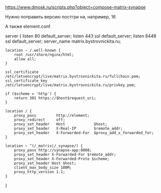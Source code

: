 https://www.dmosk.ru/scripts.php?object=compose-matrix-synapse

Нужно поправить версию постгри на, например, 16

А также 
element.conf

server {
    listen       80 default_server;
    listen       443 ssl default_server;
    listen       8448 ssl default_server;
    server_name  matrix.bystrovnickita.ru;

    location ~ /.well-known {
        root /usr/share/nginx/html;
        allow all;
    }

    ssl_certificate     /etc/letsencrypt/live/matrix.bystrovnickita.ru/fullchain.pem;
    ssl_certificate_key /etc/letsencrypt/live/matrix.bystrovnickita.ru/privkey.pem;

    if ($scheme = 'http') {
        return 301 https://$host$request_uri;
    }

    location / {
        proxy_pass         http://element;
        proxy_redirect     off;
        proxy_set_header   Host             $host;
        proxy_set_header   X-Real-IP        $remote_addr;
        proxy_set_header   X-Forwarded-For  $proxy_add_x_forwarded_for;
    }

    location ~ ^(/_matrix|/_synapse/) {
        proxy_pass http://synapse-app:8008;
        proxy_set_header X-Forwarded-For $remote_addr;
        proxy_set_header X-Forwarded-Proto $scheme;
        proxy_set_header Host $host;
        client_max_body_size 100M;
        proxy_http_version 1.1;
    }
}